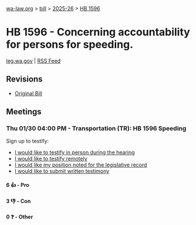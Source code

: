 [wa-law.org](/) > [bill](/bill/) > [2025-26](/bill/2025-26/) > [HB 1596](/bill/2025-26/hb/1596/)

# HB 1596 - Concerning accountability for persons for speeding.
[leg.wa.gov](https://app.leg.wa.gov/billsummary?BillNumber=1596&Year=2025&Initiative=false) | [RSS Feed](./rss.xml)

## Revisions
* [Original Bill](1/)

## Meetings
### Thu 01/30 04:00 PM - Transportation (TR): HB 1596 Speeding
Sign up to testify:
* [I would like to testify in person during the hearing](https://app.leg.wa.gov/csi/Testifier/Add?chamber=House&mId=32537&aId=162365&caId=25212&tId=1)
* [I would like to testify remotely](https://app.leg.wa.gov/csi/Testifier/Add?chamber=House&mId=32537&aId=162365&caId=25212&tId=2)
* [I would like my position noted for the legislative record](https://app.leg.wa.gov/csi/Testifier/Add?chamber=House&mId=32537&aId=162365&caId=25212&tId=3)
* [I would like to submit written testimony](https://app.leg.wa.gov/csi/Testifier/Add?chamber=House&mId=32537&aId=162365&caId=25212&tId=4)

#### 6 👍 - Pro

#### 3 👎 - Con

#### 0 ❓ - Other
